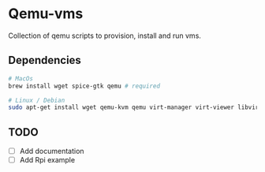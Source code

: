 # Qemu-vms

Collection of qemu scripts to provision, install and run vms.

## Dependencies

```sh
# MacOs
brew install wget spice-gtk qemu # required

# Linux / Debian
sudo apt-get install wget qemu-kvm qemu virt-manager virt-viewer libvirt-bin
```

## TODO

- [ ] Add documentation
- [ ] Add Rpi example
